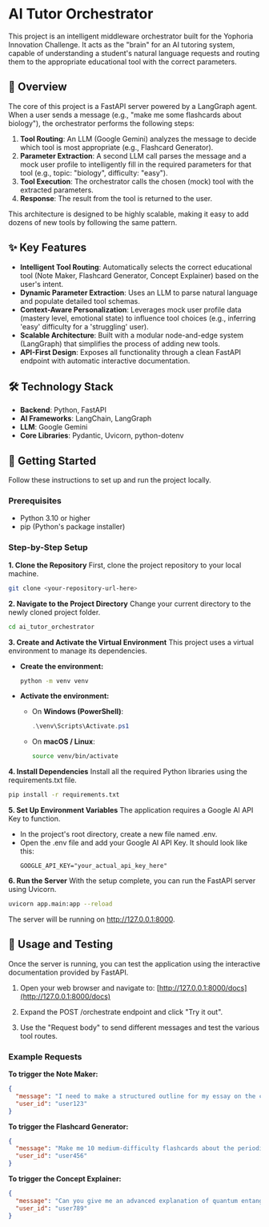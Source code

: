# AI Tutor Orchestrator

This project is an intelligent middleware orchestrator built for the Yophoria Innovation Challenge. It acts as the "brain" for an AI tutoring system, capable of understanding a student's natural language requests and routing them to the appropriate educational tool with the correct parameters.

## 📜 Overview

The core of this project is a FastAPI server powered by a LangGraph agent. When a user sends a message (e.g., "make me some flashcards about biology"), the orchestrator performs the following steps:

1.  **Tool Routing**: An LLM (Google Gemini) analyzes the message to decide which tool is most appropriate (e.g., Flashcard Generator).
2.  **Parameter Extraction**: A second LLM call parses the message and a mock user profile to intelligently fill in the required parameters for that tool (e.g., topic: "biology", difficulty: "easy").
3.  **Tool Execution**: The orchestrator calls the chosen (mock) tool with the extracted parameters.
4.  **Response**: The result from the tool is returned to the user.

This architecture is designed to be highly scalable, making it easy to add dozens of new tools by following the same pattern.

## ✨ Key Features

* **Intelligent Tool Routing**: Automatically selects the correct educational tool (Note Maker, Flashcard Generator, Concept Explainer) based on the user's intent.
* **Dynamic Parameter Extraction**: Uses an LLM to parse natural language and populate detailed tool schemas.
* **Context-Aware Personalization**: Leverages mock user profile data (mastery level, emotional state) to influence tool choices (e.g., inferring 'easy' difficulty for a 'struggling' user).
* **Scalable Architecture**: Built with a modular node-and-edge system (LangGraph) that simplifies the process of adding new tools.
* **API-First Design**: Exposes all functionality through a clean FastAPI endpoint with automatic interactive documentation.

## 🛠 Technology Stack

* **Backend**: Python, FastAPI
* **AI Frameworks**: LangChain, LangGraph
* **LLM**: Google Gemini
* **Core Libraries**: Pydantic, Uvicorn, python-dotenv

## 🚀 Getting Started

Follow these instructions to set up and run the project locally.

### Prerequisites

* Python 3.10 or higher
* pip (Python's package installer)

### Step-by-Step Setup

**1. Clone the Repository**
First, clone the project repository to your local machine.
```bash
git clone <your-repository-url-here>
```

**2. Navigate to the Project Directory**
Change your current directory to the newly cloned project folder.
```bash
cd ai_tutor_orchestrator
```

**3. Create and Activate the Virtual Environment**
This project uses a virtual environment to manage its dependencies.

* **Create the environment:**
    ```bash
    python -m venv venv
    ```

* **Activate the environment:**
    * On **Windows (PowerShell)**:
        ```powershell
        .\venv\Scripts\Activate.ps1
        ```
    * On **macOS / Linux**:
        ```bash
        source venv/bin/activate
        ```

**4. Install Dependencies**
Install all the required Python libraries using the requirements.txt file.
```bash
pip install -r requirements.txt
```

**5. Set Up Environment Variables**
The application requires a Google AI API Key to function.

* In the project's root directory, create a new file named .env.
* Open the .env file and add your Google AI API Key. It should look like this:
    ```env
    GOOGLE_API_KEY="your_actual_api_key_here"
    ```

**6. Run the Server**
With the setup complete, you can run the FastAPI server using Uvicorn.
```bash
uvicorn app.main:app --reload
```
The server will be running on http://127.0.0.1:8000.

## 🧪 Usage and Testing

Once the server is running, you can test the application using the interactive documentation provided by FastAPI.

1.  Open your web browser and navigate to:
    [http://127.0.0.1:8000/docs](http://127.0.0.1:8000/docs)

2.  Expand the POST /orchestrate endpoint and click "Try it out".

3.  Use the "Request body" to send different messages and test the various tool routes.

### Example Requests

**To trigger the Note Maker:**
```json
{
  "message": "I need to make a structured outline for my essay on the causes of World War II.",
  "user_id": "user123"
}
```

**To trigger the Flashcard Generator:**
```json
{
  "message": "Make me 10 medium-difficulty flashcards about the periodic table.",
  "user_id": "user456"
}
```

**To trigger the Concept Explainer:**
```json
{
  "message": "Can you give me an advanced explanation of quantum entanglement?",
  "user_id": "user789"
}
```
